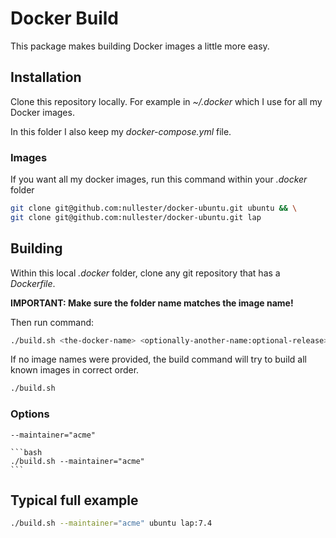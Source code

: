 # Docker Build

This package makes building Docker images a little more easy.

## Installation

Clone this repository locally. For example in _~/.docker_ which I use for all my Docker images.

In this folder I also keep my _docker-compose.yml_ file.

### Images

If you want all my docker images, run this command within your _.docker_ folder

```bash
git clone git@github.com:nullester/docker-ubuntu.git ubuntu && \
git clone git@github.com:nullester/docker-ubuntu.git lap
```

## Building

Within this local _.docker_ folder, clone any git repository that has a _Dockerfile_.

__IMPORTANT: Make sure the folder name matches the image name!__

Then run command:

```bash
./build.sh <the-docker-name> <optionally-another-name:optional-release>
```

If no image names were provided, the build command will try to build all known images in correct order.

```bash
./build.sh
```

### Options

    --maintainer="acme"

    ```bash
    ./build.sh --maintainer="acme"
    ```

## Typical full example

```bash
./build.sh --maintainer="acme" ubuntu lap:7.4
```



